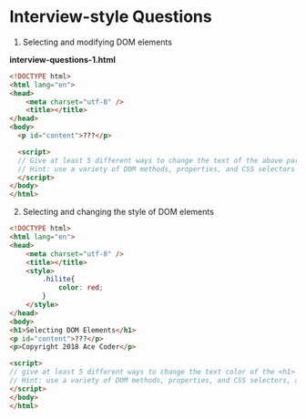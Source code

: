 # Interview-style Questions


1. Selecting and modifying DOM elements

**interview-questions-1.html**
```html
<!DOCTYPE html>
<html lang="en">
<head>
	<meta charset="utf-8" />
	<title></title>
</head>
<body>
  <p id="content">???</p>

  <script>
  // Give at least 5 different ways to change the text of the above paragraph to 'Hello!'
  // Hint: use a variety of DOM methods, properties, and CSS selectors
  </script>
</body>
</html>
```

2. Selecting and changing the style of DOM elements

```html
<!DOCTYPE html>
<html lang="en">
<head>
	<meta charset="utf-8" />
	<title></title>
	<style>
		.hilite{
			color: red;
		}
	</style>
</head>
<body>
<h1>Selecting DOM Elements</h1>
<p id="content">???</p>
<p>Copyright 2018 Ace Coder</p>

<script>
// give at least 5 different ways to change the text color of the <h1> above to red
// Hint: use a variety of DOM methods, properties, and CSS selectors, and use the `hilite` class.
</script>
</body>
</html>
```
